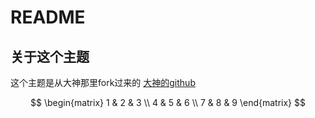 # README
## 关于这个主题
这个主题是从大神那里fork过来的 [大神的github](github.com/wu-kan/wu-kan.github.io)

$$
  \begin{matrix}
   1 & 2 & 3 \\
   4 & 5 & 6 \\
   7 & 8 & 9
  \end{matrix} 
$$
